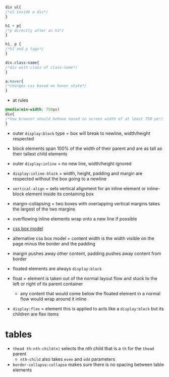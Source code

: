 ```css
div ul{
/*ul inside a div*/
}
```

```css
h1 + p{
/*p directly after an h1*/
}
```

```css
h1, p {
/*h1 and p tags*/
}
```

```css
div.class-name{
/*div with class of class-name*/
}
```

```css
a:hover{
/*changes css based on hover state*/
}
```

- at rules 
```css
@media(min-width: 750px)
div{
/*how browser should behave based on screen width of at least 750 px*/
}
```

- outer ```display:block``` type = box will break to newline, width/height respected
- block elements span 100% of the width of their parent and are as tall as their tallest child elements
- outer ```display:inline``` = no new line, width/height ignored
- ```display:inline-block``` = width, height, padding and margin are respected without the box going to a newline

- ```vertical-align``` = sets vertical alignment for an inline element or inline-block element inside its containing box
- margin-collapsing = two boxes with overlapping vertical margins takes the largest of the two margins
- overflowing inline elements wrap onto a new line if possible
- [css box model](https://developer.mozilla.org/en-US/docs/Web/CSS/CSS_Box_Model/Introduction_to_the_CSS_box_model)
- alternative css box model = content width is the width visible on the page minus the border and the padding
- margin pushes away other content, padding pushes away content from border

- floated elements are always ```display:block```
- float = element is taken out of the normal layout flow and stuck to the left or right of its parent container
  - any content that would come below the floated element in a normal flow would wrap around it inline
  
- ```display:flex``` = element this is applied to acts like a ```display:block``` but its children are flex items

# tables
- ```thead th:nth-child(n)``` selects the nth child that is a ```th``` for the ```thead``` parent
  - ```nth-child``` also takes ```even``` and ```odd``` parameters
- ```border-collapse:collapse``` makes sure there is no spacing between table elements
